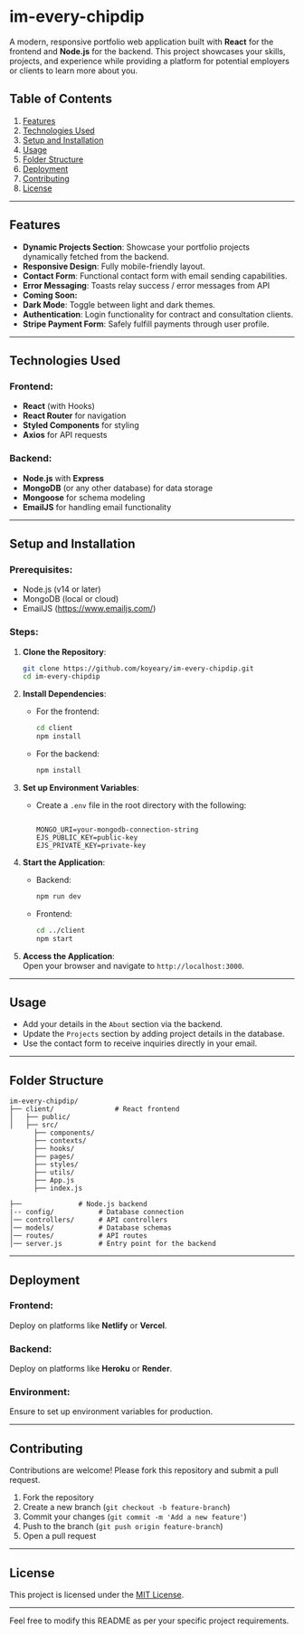 # im-every-chipdip

A modern, responsive portfolio web application built with **React** for the frontend and **Node.js** for the backend. This project showcases your skills, projects, and experience while providing a platform for potential employers or clients to learn more about you.

## Table of Contents

1. [Features](#features)
2. [Technologies Used](#technologies-used)
3. [Setup and Installation](#setup-and-installation)
4. [Usage](#usage)
5. [Folder Structure](#folder-structure)
6. [Deployment](#deployment)
7. [Contributing](#contributing)
8. [License](#license)

---

## Features

- **Dynamic Projects Section**: Showcase your portfolio projects dynamically fetched from the backend.
- **Responsive Design**: Fully mobile-friendly layout.
- **Contact Form**: Functional contact form with email sending capabilities.
- **Error Messaging**: Toasts relay success / error messages from API
- **Coming Soon:**
- **Dark Mode**: Toggle between light and dark themes.
- **Authentication**: Login functionality for contract and consultation clients.
- **Stripe Payment Form**: Safely fulfill payments through user profile.

---

## Technologies Used

### Frontend:

- **React** (with Hooks)
- **React Router** for navigation
- **Styled Components** for styling
- **Axios** for API requests

### Backend:

- **Node.js** with **Express**
- **MongoDB** (or any other database) for data storage
- **Mongoose** for schema modeling
- **EmailJS** for handling email functionality

---

## Setup and Installation

### Prerequisites:

- Node.js (v14 or later)
- MongoDB (local or cloud)
- EmailJS (https://www.emailjs.com/)

### Steps:

1. **Clone the Repository**:

   ```bash
   git clone https://github.com/koyeary/im-every-chipdip.git
   cd im-every-chipdip
   ```

2. **Install Dependencies**:

   - For the frontend:
     ```bash
     cd client
     npm install
     ```
   - For the backend:
     ```bash
     npm install
     ```

3. **Set up Environment Variables**:

   - Create a `.env` file in the root directory with the following:

     ```env

     MONGO_URI=your-mongodb-connection-string
     EJS_PUBLIC_KEY=public-key
     EJS_PRIVATE_KEY=private-key
     ```

4. **Start the Application**:

   - Backend:
     ```bash
     npm run dev
     ```
   - Frontend:
     ```bash
     cd ../client
     npm start
     ```

5. **Access the Application**:  
   Open your browser and navigate to `http://localhost:3000`.

---

## Usage

- Add your details in the `About` section via the backend.
- Update the `Projects` section by adding project details in the database.
- Use the contact form to receive inquiries directly in your email.

---

## Folder Structure

```
im-every-chipdip/
├── client/               # React frontend
│   ├── public/
│   ├── src/
      ├── components/
      ├── contexts/
      ├── hooks/
      ├── pages/
      ├── styles/
      ├── utils/
      ├── App.js
      ├── index.js

├──              # Node.js backend
|-- config/           # Database connection
│── controllers/      # API controllers
│── models/           # Database schemas
│── routes/           # API routes
│── server.js         # Entry point for the backend
```

---

## Deployment

### Frontend:

Deploy on platforms like **Netlify** or **Vercel**.

### Backend:

Deploy on platforms like **Heroku** or **Render**.

### Environment:

Ensure to set up environment variables for production.

---

## Contributing

Contributions are welcome! Please fork this repository and submit a pull request.

1. Fork the repository
2. Create a new branch (`git checkout -b feature-branch`)
3. Commit your changes (`git commit -m 'Add a new feature'`)
4. Push to the branch (`git push origin feature-branch`)
5. Open a pull request

---

## License

This project is licensed under the [MIT License](LICENSE).

---

Feel free to modify this README as per your specific project requirements.

